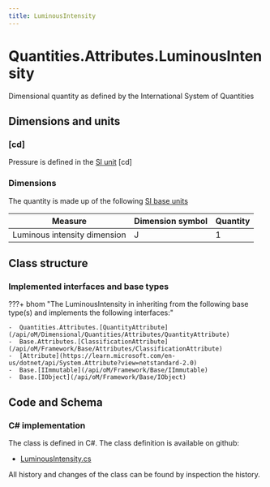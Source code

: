 ```yaml
---
title: LuminousIntensity
---
```


# Quantities.Attributes.LuminousIntensity

Dimensional quantity as defined by the International System of Quantities

## Dimensions and units

### [cd]

Pressure is defined in the [SI unit](https://bhom.xyz/documentation/BHoM_oM/BHoM-Units-conventions/) [cd]

### Dimensions

The quantity is made up of the following [SI base units](https://en.wikipedia.org/wiki/SI_base_unit)

| Measure        | Dimension symbol | Quantity |
|------------------|--------|----------|
| Luminous intensity dimension |  J  |1  |


## Class structure

### Implemented interfaces and base types

???+ bhom "The LuminousIntensity in inheriting from the following base type(s) and implements the following interfaces:"

    -  Quantities.Attributes.[QuantityAttribute](/api/oM/Dimensional/Quantities/Attributes/QuantityAttribute)
    -  Base.Attributes.[ClassificationAttribute](/api/oM/Framework/Base/Attributes/ClassificationAttribute)
    -  [Attribute](https://learn.microsoft.com/en-us/dotnet/api/System.Attribute?view=netstandard-2.0)
    -  Base.[IImmutable](/api/oM/Framework/Base/IImmutable)
    -  Base.[IObject](/api/oM/Framework/Base/IObject)




## Code and Schema

### C# implementation

The class is defined in C#. The class definition is available on github:

- [LuminousIntensity.cs](https://github.com/BHoM/BHoM/blob/develop/Quantities_oM/Attributes\LuminousIntensity.cs)

All history and changes of the class can be found by inspection the history.
